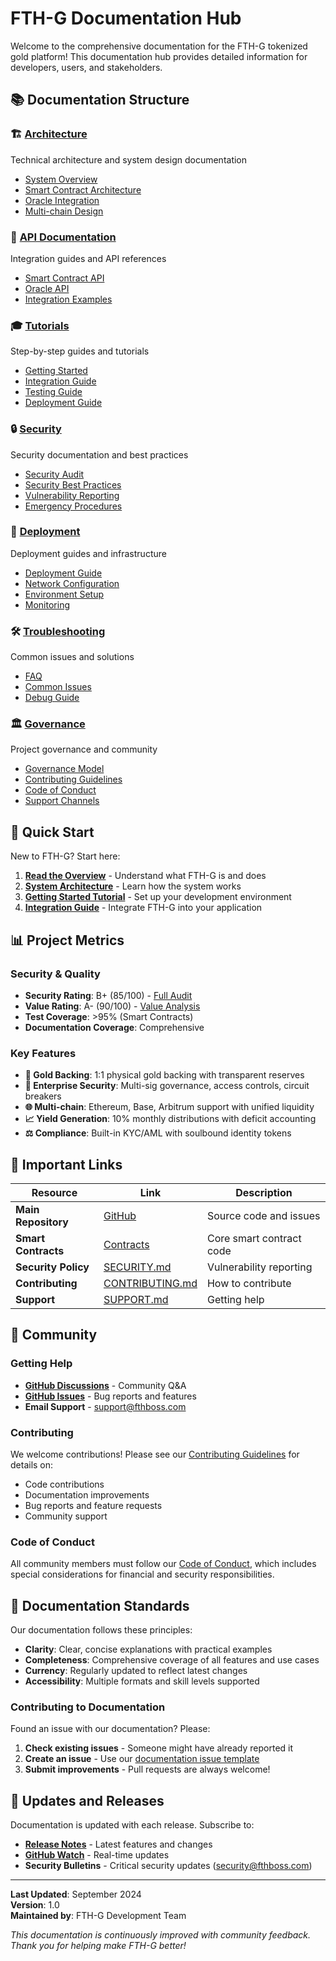 # FTH-G Documentation Hub

Welcome to the comprehensive documentation for the FTH-G tokenized gold platform! This documentation hub provides detailed information for developers, users, and stakeholders.

## 📚 Documentation Structure

### 🏗️ [Architecture](architecture/)
Technical architecture and system design documentation
- [System Overview](../smart-contracts/fth-gold/SYSTEM_OVERVIEW.md)
- [Smart Contract Architecture](architecture/smart-contracts.md)
- [Oracle Integration](architecture/oracles.md)
- [Multi-chain Design](architecture/multi-chain.md)

### 🔌 [API Documentation](api/)
Integration guides and API references
- [Smart Contract API](api/smart-contracts.md)
- [Oracle API](api/oracles.md)
- [Integration Examples](api/examples.md)

### 🎓 [Tutorials](tutorials/)
Step-by-step guides and tutorials
- [Getting Started](tutorials/getting-started.md)
- [Integration Guide](tutorials/integration.md)
- [Testing Guide](tutorials/testing.md)
- [Deployment Guide](tutorials/deployment.md)

### 🔒 [Security](security/)
Security documentation and best practices
- [Security Audit](../smart-contracts/fth-gold/docs/SECURITY_AUDIT.md)
- [Security Best Practices](security/best-practices.md)
- [Vulnerability Reporting](../SECURITY.md)
- [Emergency Procedures](security/emergency-procedures.md)

### 🚀 [Deployment](deployment/)
Deployment guides and infrastructure
- [Deployment Guide](deployment/guide.md)
- [Network Configuration](deployment/networks.md)
- [Environment Setup](deployment/environment.md)
- [Monitoring](deployment/monitoring.md)

### 🛠️ [Troubleshooting](troubleshooting/)
Common issues and solutions
- [FAQ](troubleshooting/faq.md)
- [Common Issues](troubleshooting/common-issues.md)
- [Debug Guide](troubleshooting/debugging.md)

### 🏛️ [Governance](governance/)
Project governance and community
- [Governance Model](governance/model.md)
- [Contributing Guidelines](../CONTRIBUTING.md)
- [Code of Conduct](../CODE_OF_CONDUCT.md)
- [Support Channels](../SUPPORT.md)

## 🚀 Quick Start

New to FTH-G? Start here:

1. **[Read the Overview](../README.md)** - Understand what FTH-G is and does
2. **[System Architecture](../smart-contracts/fth-gold/SYSTEM_OVERVIEW.md)** - Learn how the system works
3. **[Getting Started Tutorial](tutorials/getting-started.md)** - Set up your development environment
4. **[Integration Guide](tutorials/integration.md)** - Integrate FTH-G into your application

## 📊 Project Metrics

### Security & Quality
- **Security Rating**: B+ (85/100) - [Full Audit](../smart-contracts/fth-gold/docs/SECURITY_AUDIT.md)
- **Value Rating**: A- (90/100) - [Value Analysis](../smart-contracts/fth-gold/docs/VALUE_APPRAISAL.md)
- **Test Coverage**: >95% (Smart Contracts)
- **Documentation Coverage**: Comprehensive

### Key Features
- **🥇 Gold Backing**: 1:1 physical gold backing with transparent reserves
- **🔐 Enterprise Security**: Multi-sig governance, access controls, circuit breakers
- **🌐 Multi-chain**: Ethereum, Base, Arbitrum support with unified liquidity
- **📈 Yield Generation**: 10% monthly distributions with deficit accounting
- **⚖️ Compliance**: Built-in KYC/AML with soulbound identity tokens

## 🔗 Important Links

| Resource | Link | Description |
|----------|------|-------------|
| **Main Repository** | [GitHub](https://github.com/kevanbtc/fthboss) | Source code and issues |
| **Smart Contracts** | [Contracts](../smart-contracts/fth-gold/) | Core smart contract code |
| **Security Policy** | [SECURITY.md](../SECURITY.md) | Vulnerability reporting |
| **Contributing** | [CONTRIBUTING.md](../CONTRIBUTING.md) | How to contribute |
| **Support** | [SUPPORT.md](../SUPPORT.md) | Getting help |

## 🤝 Community

### Getting Help
- **[GitHub Discussions](https://github.com/kevanbtc/fthboss/discussions)** - Community Q&A
- **[GitHub Issues](https://github.com/kevanbtc/fthboss/issues)** - Bug reports and features
- **Email Support** - support@fthboss.com

### Contributing
We welcome contributions! Please see our [Contributing Guidelines](../CONTRIBUTING.md) for details on:
- Code contributions
- Documentation improvements
- Bug reports and feature requests
- Community support

### Code of Conduct
All community members must follow our [Code of Conduct](../CODE_OF_CONDUCT.md), which includes special considerations for financial and security responsibilities.

## 📝 Documentation Standards

Our documentation follows these principles:
- **Clarity**: Clear, concise explanations with practical examples
- **Completeness**: Comprehensive coverage of all features and use cases
- **Currency**: Regularly updated to reflect latest changes
- **Accessibility**: Multiple formats and skill levels supported

### Contributing to Documentation
Found an issue with our documentation? Please:
1. **Check existing issues** - Someone might have already reported it
2. **Create an issue** - Use our [documentation issue template](.github/ISSUE_TEMPLATE/documentation.yml)
3. **Submit improvements** - Pull requests are always welcome!

## 🔄 Updates and Releases

Documentation is updated with each release. Subscribe to:
- **[Release Notes](https://github.com/kevanbtc/fthboss/releases)** - Latest features and changes
- **[GitHub Watch](https://github.com/kevanbtc/fthboss)** - Real-time updates
- **Security Bulletins** - Critical security updates (security@fthboss.com)

---

**Last Updated**: September 2024  
**Version**: 1.0  
**Maintained by**: FTH-G Development Team

*This documentation is continuously improved with community feedback. Thank you for helping make FTH-G better!*